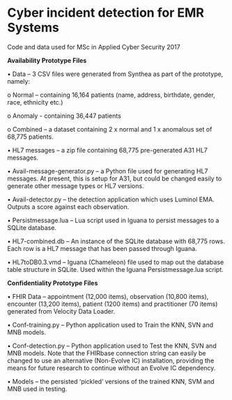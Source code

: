 # Cyber incident detection for EMR Systems
Code and data used for MSc in Applied Cyber Security 2017

**Availability Prototype Files**

•	 Data – 3 CSV files were generated from Synthea as part of the prototype, namely:

  o	Normal – containing 16,164 patients (name, address, birthdate, gender, race, ethnicity etc.)

  o	Anomaly - containing 36,447 patients

  o	Combined – a dataset containing 2 x normal and 1 x anomalous set of 68,775 patients.

•	HL7 messages – a zip file containing 68,775 pre-generated A31 HL7 messages.

•	Avail-message-generator.py – a Python file used for generating HL7 messages. At present, this is setup for A31, but could be changed easily to generate other message types or HL7 versions.

•	Avail-detector.py – the detection application which uses Luminol EMA. Outputs a score against each observation.

•	Persistmessage.lua – Lua script used in Iguana to persist messages to a SQLite database.

•	HL7-combined.db – An instance of the SQLite database with 68,775 rows. Each row is a HL7 message that has been passed through Iguana.

•	HL7toDB0.3.vmd – Iguana (Chameleon) file used to map out the database table structure in SQLite. Used within the Iguana Persistmessage.lua script.

**Confidentiality Prototype Files**

•	FHIR Data – appointment (12,000 items), observation (10,800 items), encounter (13,200 items), patient (1200 items) and practitioner (70 items) generated from Velocity Data Loader. 

•	Conf-training.py – Python application used to Train the KNN, SVN and MNB models.

•	Conf-detection.py – Python application used to Test the KNN, SVN and MNB models. Note that the FHIRbase connection string can easily be changed to use an alternative (Non-Evolve IC) installation, providing the means for future research to continue without an Evolve IC dependency.

•	Models – the persisted ‘pickled’ versions of the trained KNN, SVM and MNB used in testing.
